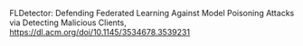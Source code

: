 

FLDetector: Defending Federated Learning Against Model Poisoning Attacks via Detecting Malicious Clients, https://dl.acm.org/doi/10.1145/3534678.3539231
